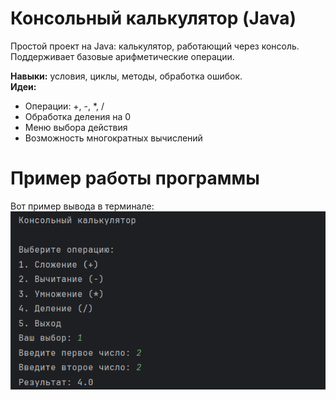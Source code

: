 # Консольный калькулятор (Java)
Простой проект на Java: калькулятор, работающий через консоль. Поддерживает базовые арифметические операции.

**Навыки:** условия, циклы, методы, обработка ошибок.  
**Идеи:**
- Операции: +, -, *, /
- Обработка деления на 0
- Меню выбора действия
- Возможность многократных вычислений

# Пример работы программы

Вот пример вывода в терминале:  
![Скриншот терминала](src/resources/images/calculator-terminal.png)
